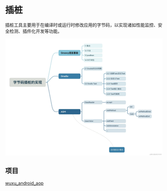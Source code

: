 # 插桩

插桩工具主要用于在编译时或运行时修改应用的字节码，以实现诸如性能监控、安全检测、插件化开发等功能。

![字节码插桩知识](image.png)

## 项目

[wuxu_android_aop](https://gitee.com/wuxu54/wuxu_android_aop)
